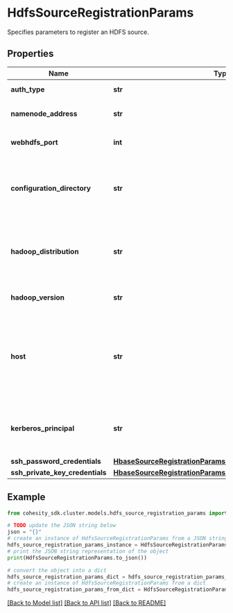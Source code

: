 # HdfsSourceRegistrationParams

Specifies parameters to register an HDFS source.

## Properties

Name | Type | Description | Notes
------------ | ------------- | ------------- | -------------
**auth_type** | **str** | Authentication type. | [optional] [readonly] 
**namenode_address** | **str** | The HDFS Namenode IP or hostname. | [optional] [readonly] 
**webhdfs_port** | **int** | The HDFS WebHDFS port. | [optional] [readonly] 
**configuration_directory** | **str** | The directory containing the core-site.xml and hdfs-site.xml configuration files. | 
**hadoop_distribution** | **str** | The hadoop distribution for this cluster. This can be either &#39;CDH&#39; or &#39;HDP&#39; | 
**hadoop_version** | **str** | The hadoop version for this cluster. | 
**host** | **str** | IP or hostname of any host from which the HDFS configuration files core-site.xml and hdfs-site.xml can be read. | 
**kerberos_principal** | **str** | The kerberos principal to be used to connect to this HDFS source. | [optional] 
**ssh_password_credentials** | [**HbaseSourceRegistrationParamsAllOfSshPasswordCredentials**](HbaseSourceRegistrationParamsAllOfSshPasswordCredentials.md) |  | [optional] 
**ssh_private_key_credentials** | [**HbaseSourceRegistrationParamsAllOfSshPrivateKeyCredentials**](HbaseSourceRegistrationParamsAllOfSshPrivateKeyCredentials.md) |  | [optional] 

## Example

```python
from cohesity_sdk.cluster.models.hdfs_source_registration_params import HdfsSourceRegistrationParams

# TODO update the JSON string below
json = "{}"
# create an instance of HdfsSourceRegistrationParams from a JSON string
hdfs_source_registration_params_instance = HdfsSourceRegistrationParams.from_json(json)
# print the JSON string representation of the object
print(HdfsSourceRegistrationParams.to_json())

# convert the object into a dict
hdfs_source_registration_params_dict = hdfs_source_registration_params_instance.to_dict()
# create an instance of HdfsSourceRegistrationParams from a dict
hdfs_source_registration_params_from_dict = HdfsSourceRegistrationParams.from_dict(hdfs_source_registration_params_dict)
```
[[Back to Model list]](../README.md#documentation-for-models) [[Back to API list]](../README.md#documentation-for-api-endpoints) [[Back to README]](../README.md)


